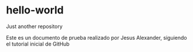 # hello-world
Just another repository

Este es un documento de prueba realizado por Jesus Alexander, siguiendo el tutorial inicial de GitHub
